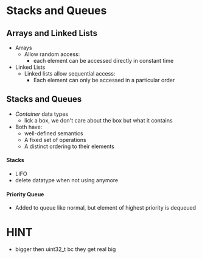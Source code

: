 # Stacks and Queues

## Arrays and Linked Lists

* Arrays
	* Allow random access:
		* each element can be accessed directly in constant time
* Linked Lists
	* Linked lists allow sequential access:
		* Each element can only be accessed in a particular order

## Stacks and Queues

* *Container* data types
	* lick a box, we don't care about the box but what it contains
* Both have:
	* well-defined semantics
	* A fixed set of operations
	* A distinct ordering to their elements

#### Stacks

* LIFO
* delete datatype when not using anymore

#### Priority Queue

* Added to queue like normal, but element of highest priority is dequeued


# HINT

* bigger then uint32_t bc they get real big
